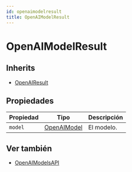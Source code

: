 ```yaml
---
id: openaimodelresult
title: OpenAIModelResult
---
```


# OpenAIModelResult

## Inherits

- [OpenAIResult](OpenAIResult.md)

## Propiedades

| Propiedad | Tipo                          | Descripción                |
| --------- | ----------------------------- | -------------------------- |
| `model`   | [OpenAIModel](OpenAIModel.md) | El modelo. |

## Ver también

- [OpenAIModelsAPI](OpenAIModelsAPI.md)

